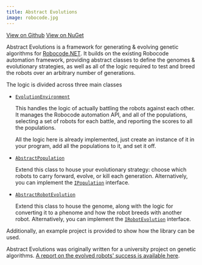 ```yaml
---
title: Abstract Evolutions
image: robocode.jpg
---
```

[View on Github](https://github.com/malacandrian/AbstractEvolutions) [View on NuGet](https://www.nuget.org/packages/AbstractEvolutions/)

Abstract Evolutions is a framework for generating & evolving genetic algorithms for [Robocode.NET](http://robowiki.net/). It builds on the existing Robocode automation framework, providing abstract classes to define the genomes & evolutionary strategies, as well as all of the logic required to test and breed the robots over an arbitrary number of generations.

The logic is divided across three main classes

* [`EvolutionEnvironment`](https://github.com/malacandrian/AbstractEvolutions/blob/master/AbstractEvolutions/EvolutionEnvironment.cs)

     This handles the logic of actually battling the robots against each other. It manages the Robocode automation API, and all of the populations, selecting a set of robots for each battle, and reporting the scores to all the populations.

     All the logic here is already implemented, just create an instance of it in your program, add all the populations to it, and set it off.
* [`AbstractPopulation`](https://github.com/malacandrian/AbstractEvolutions/blob/master/AbstractEvolutions/AbstractPopulation.cs)

    Extend this class to house your evolutionary strategy: choose which robots to carry forward, evolve, or kill each generation. Alternatively, you can implement the [`IPopulation`](https://github.com/malacandrian/AbstractEvolutions/blob/master/AbstractEvolutions/IPopulation.cs) interface.

 * [`AbstractRobotEvolution`](https://github.com/malacandrian/AbstractEvolutions/blob/master/AbstractEvolutions/AbstractRobotEvoloution.cs)

     Extend this class to house the genome, along with the logic for converting it to a phenome and how the robot breeds with another robot. Alternatively, you can implement the [`IRobotEvolution`](https://github.com/malacandrian/AbstractEvolutions/blob/master/AbstractEvolutions/IRobotEvolution.cs) interface.

Additionally, an example project is provided to show how the library can be used.

Abstract Evolutions was originally written for a university project on genetic algorithms. [A report on the evolved robots' success is available here](/resources/files/KillerRobots.pdf).
